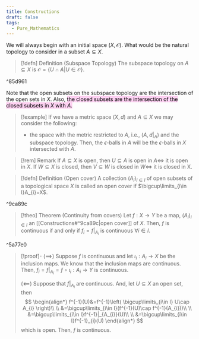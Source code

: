 ```yaml
---
title: Constructions
draft: false
tags:
  - Pure_Mathematics
---
```


We will always begin with an initial space $(X,\mathcal{O})$. What would be the natural topology to consider in a subset $A\subseteq X$.

>[!defn] Definition (Subspace Topology)
>The subspace topology on $A\subseteq X$ is $\mathcal{O}=\{ U\cap A | U\in \mathcal{O} \}$.

^85d961

Note that the open subsets on the subspace topology are the intersection of the open sets in $X$. Also, <mark style="background: #FFB8EBA6;">the closed subsets are the intersection of the closed subsets in $X$ with $A$.</mark> 
>[!example]
>If we have a metric space $(X,d)$ and $A\subseteq X$ we may consider the following:
>- the space with the metric restricted to $A$, i.e., $(A,d|_{A})$ and the subspace topology. Then, the $\epsilon$-balls in $A$ will be the $\epsilon$-balls in $X$ intersected with $A$.

>[!rem] Remark
>If $A\subseteq X$ is open, then $U\subseteq A$ is open in $A\iff$ it is open in $X$. 
>If  $W\subseteq X$ is closed, then $V\subseteq W$ is closed in $W\iff$ it is closed in X.

>[!defn] Definition (Open cover)
>A collection $(A_{i})_{i\in I}$ of open subsets of a topological space $X$ is called an open cover if $\bigcup\limits_{i\in I}A_{i}=X$.

^9ca89c

>[!theo] Theorem (Continuity from covers)
>Let $f:X\to Y$ be a map, $(A_{i})_{i\in I}$ an [[Constructions#^9ca89c|open cover]] of $X$. Then, $f$ is continuous if and only if $f_{i}=f|_{A_{i}}$ is continuous $\forall i\in I$.

^5a77e0

>[!proof]-
>$(\implies)$ Suppose $f$ is continuous and let $\iota_{i}:A_{i}\to X$ be the inclusion maps. We know that the inclusion maps are continuous. Then, $f_{i}=f|_{A_{i}}=f\circ\iota_{i}:A_{i}\to Y$ is continuous.
>
>$(\impliedby)$ Suppose that $f|_{A_{i}}$ are continuous. And, let $U\subseteq X$ an open set, then 
>$$
>\begin{align*}
>f^{-1}(U)&=f^{-1}\left( \bigcup\limits_{i\in I} U\cap A_{i} \right)\\ \\
>&=\bigcup\limits_{i\in I}(f^{-1}(U)\cap f^{-1}(A_{i}))\\ \\
>&=\bigcup\limits_{i\in I}f^{-1}|_{A_{i}}(U)\\ \\
>&=\bigcup\limits_{i\in I}f^{-1}_{i}(U)
>\end{align*}
>$$
>which is open. Then, $f$ is continuous.
